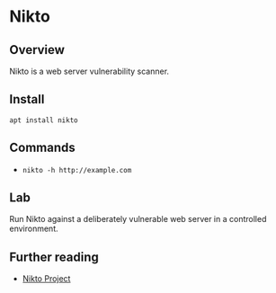 # Nikto

## Overview
Nikto is a web server vulnerability scanner.

## Install
`apt install nikto`

## Commands
- `nikto -h http://example.com`

## Lab
Run Nikto against a deliberately vulnerable web server in a controlled environment.

## Further reading
- [Nikto Project](https://cirt.net/Nikto2)
